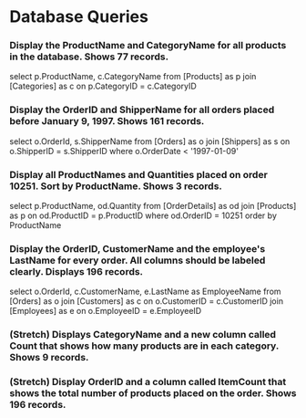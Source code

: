 # Database Queries

### Display the ProductName and CategoryName for all products in the database. Shows 77 records.


select p.ProductName, c.CategoryName
from [Products] as p
join [Categories] as c on p.CategoryID = c.CategoryID


### Display the OrderID and ShipperName for all orders placed before January 9, 1997. Shows 161 records.

select o.OrderId, s.ShipperName
from [Orders] as o
join [Shippers] as s on o.ShipperID = s.ShipperID
where o.OrderDate < '1997-01-09'

### Display all ProductNames and Quantities placed on order 10251. Sort by ProductName. Shows 3 records.

select p.ProductName, od.Quantity
from [OrderDetails] as od
join [Products] as p on od.ProductID = p.ProductID
where od.OrderID = 10251
order by ProductName

### Display the OrderID, CustomerName and the employee's LastName for every order. All columns should be labeled clearly. Displays 196 records.

select o.OrderId, c.CustomerName, e.LastName as EmployeeName
from [Orders] as o
join [Customers] as c on o.CustomerID = c.CustomerID
join [Employees] as e on o.EmployeeID = e.EmployeeID

### (Stretch)  Displays CategoryName and a new column called Count that shows how many products are in each category. Shows 9 records.

### (Stretch) Display OrderID and a  column called ItemCount that shows the total number of products placed on the order. Shows 196 records. 